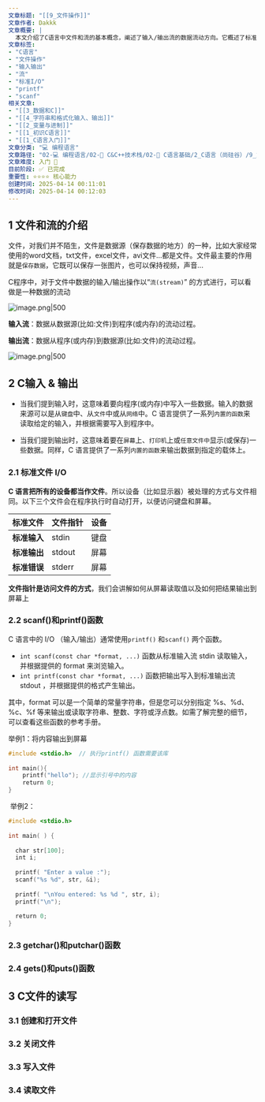 ```yaml
---
文章标题: "[[9_文件操作]]" 
文章作者: Dakkk
文章概要: |
  本文介绍了C语言中文件和流的基本概念，阐述了输入/输出流的数据流动方向。它概述了标准I/O（stdin, stdout, stderr），并详细讲解了`printf()`和`scanf()`函数及其使用示例，是C语言文件操作的入门介绍。
文章标签:
- "C语言"
- "文件操作"
- "输入输出"
- "流"
- "标准I/O"
- "printf"
- "scanf"
相关文章:
- "[[3_数据和C]]"
- "[[4_字符串和格式化输入、输出]]"
- "[[2_变量与进制]]"
- "[[1_初识C语言]]"
- "[[1_C语言入门]]"
文章分类: "💻 编程语言"
文章路径: "02-💻 编程语言/02-🔷 C&C++技术栈/02-📖 C语言基础/2_C语言（尚硅谷）/9_文件操作.md"
文章难度: 入门 🌱
目前阶段: ✅ 已完成
重要性: ⭐⭐⭐⭐ 核心能力
创建时间: 2025-04-14 00:11:01
修改时间: 2025-04-14 00:12:03
---
```


## 1 文件和流的介绍

文件，对我们并不陌生，文件是数据源（保存数据的地方）的一种，比如大家经常使用的word文档，txt文件，excel文件，avi文件...都是文件。文件最主要的作用就是`保存数据`，它既可以保存一张图片，也可以保持视频，声音...

C程序中，对于文件中数据的输入/输出操作以“`流(stream)`” 的方式进行，可以看做是一种数据的流动

![image.png|500](https://my-obsidian-image.oss-cn-guangzhou.aliyuncs.com/2024/12/21be53409745a0696a38609740054758.png)

**输入流**：数据从数据源(比如:文件)到程序(或内存)的流动过程。

**输出流**：数据从程序(或内存)到数据源(比如:文件)的流动过程。

![image.png|500](https://my-obsidian-image.oss-cn-guangzhou.aliyuncs.com/2024/12/cbe811872eb0fea1e17e4f6f02931b24.png)

## 2 C输入 & 输出

- 当我们提到输入时，这意味着要向程序(或内存)中写入一些数据。输入的数据来源可以是从`键盘`中、从`文件`中或从`网络`中。C 语言提供了一系列`内置的函数`来读取给定的输入，并根据需要写入到程序中。

- 当我们提到输出时，这意味着要在`屏幕`上、`打印机`上或`任意文件中`显示(或保存)一些数据。同样，C 语言提供了一系列`内置的函数`来输出数据到指定的载体上。

### 2.1 标准文件 I/O

**C 语言把所有的设备都当作文件**。所以设备（比如显示器）被处理的方式与文件相同。以下三个文件会在程序执行时自动打开，以便访问键盘和屏幕。

|**标准文件**|**文件指针**|**设备**|
|---|---|---|
|**标准输入**|stdin|键盘|
|**标准输出**|stdout|屏幕|
|**标准错误**|stderr|屏幕|

**文件指针是访问文件的方式**，我们会讲解如何从屏幕读取值以及如何把结果输出到屏幕上

### 2.2 scanf()和printf()函数

C 语言中的 I/O （输入/输出）通常使用`printf()` 和`scanf()` 两个函数。
- `int scanf(const char *format, ...)` 函数从标准输入流 stdin 读取输入，并根据提供的 format 来浏览输入。
- `int printf(const char *format, ...)` 函数把输出写入到标准输出流 stdout ，并根据提供的格式产生输出。

其中，format 可以是一个简单的常量字符串，但是您可以分别指定 %s、%d、%c、%f 等来输出或读取字符串、整数、字符或浮点数。如需了解完整的细节，可以查看这些函数的参考手册。

举例1：将内容输出到屏幕
```c
#include <stdio.h>  // 执行printf() 函数需要该库  
​  
int main(){  
    printf("hello"); //显示引号中的内容  
    return 0;  
}  
```
​
举例2：
```c
#include <stdio.h>  
​  
int main( ) {  
​  
  char str[100];  
  int i;  
​  
  printf( "Enter a value :");  
  scanf("%s %d", str, &i);  
​  
  printf( "\nYou entered: %s %d ", str, i);  
  printf("\n");  
    
  return 0;  
}  
```

### 2.3 getchar()和putchar()函数

### 2.4 gets()和puts()函数

## 3 C文件的读写

### 3.1 创建和打开文件

### 3.2 关闭文件

### 3.3 写入文件

### 3.4 读取文件


